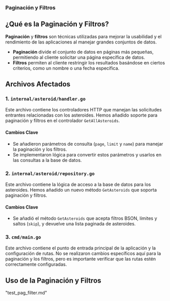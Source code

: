 ### Paginación y Filtros

## ¿Qué es la Paginación y Filtros?

**Paginación** y **filtros** son técnicas utilizadas para mejorar la usabilidad y el rendimiento de las aplicaciones al manejar grandes conjuntos de datos. 

- **Paginación** divide el conjunto de datos en páginas más pequeñas, permitiendo al cliente solicitar una página específica de datos.
- **Filtros** permiten al cliente restringir los resultados basándose en ciertos criterios, como un nombre o una fecha específica.

## Archivos Afectados

### 1. `internal/asteroid/handler.go`

Este archivo contiene los controladores HTTP que manejan las solicitudes entrantes relacionadas con los asteroides. Hemos añadido soporte para paginación y filtros en el controlador `GetAllAsteroids`.

#### Cambios Clave

- Se añadieron parámetros de consulta (`page`, `limit` y `name`) para manejar la paginación y los filtros.
- Se implementaron lógica para convertir estos parámetros y usarlos en las consultas a la base de datos.

### 2. `internal/asteroid/repository.go`

Este archivo contiene la lógica de acceso a la base de datos para los asteroides. Hemos añadido un nuevo método `GetAsteroids` que soporta paginación y filtros.

#### Cambios Clave

- Se añadió el método `GetAsteroids` que acepta filtros BSON, límites y saltos (`skip`), y devuelve una lista paginada de asteroides.

### 3. `cmd/main.go`

Este archivo contiene el punto de entrada principal de la aplicación y la configuración de rutas. No se realizaron cambios específicos aquí para la paginación y los filtros, pero es importante verificar que las rutas estén correctamente configuradas.

## Uso de la Paginación y Filtros

"test_pag_filter.md"
